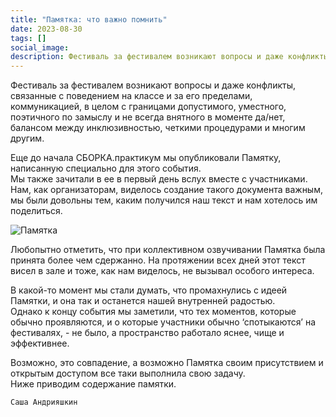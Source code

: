 ```yaml
---
title: "Памятка: что важно помнить"
date: 2023-08-30
tags: []
social_image: 
description: Фестиваль за фестивалем возникают вопросы и даже конфликты, связанные с поведением на классе и за его пределами, коммуникацией, в целом с границами ...
---
```


Фестиваль за фестивалем возникают вопросы и даже конфликты, связанные с поведением на классе и за его пределами, коммуникацией, в целом с границами допустимого, уместного, поэтичного по замыслу и не всегда внятного в моменте да/нет, балансом между инклюзивностью, четкими процедурами и многим другим.  

Еще до начала СБОРКА.практикум мы опубликовали Памятку, написанную специально для этого события.  
Мы также зачитали в ее в первый день вслух вместе с участниками.  
Нам, как организаторам, виделось создание такого документа важным, мы были довольны тем, каким получился наш текст и нам хотелось им поделиться.  

![Памятка](/media/memo.jpg)


Любопытно отметить, что при коллективном озвучивании Памятка была принята более чем сдержанно. На протяжении всех дней этот текст висел в зале и тоже, как нам виделось, не вызывал особого интереса.  

В какой-то момент мы стали думать, что промахнулись с идеей Памятки, и она так и останется нашей внутренней радостью.  
Однако к концу события мы заметили, что тех моментов, которые обычно проявляются, и о которые участники обычно ‘спотыкаются’ на фестивалях, - не было, а пространство работало яснее, чище и эффективнее.  

Возможно, это совпадение, а возможно Памятка своим присутствием и открытым доступом все таки выполнила свою задачу.  
Ниже приводим содержание памятки.



```Саша Андрияшкин```